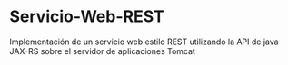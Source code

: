 # Servicio-Web-REST
Implementación de un servicio web estilo REST utilizando la API de java JAX-RS sobre el servidor de aplicaciones Tomcat
